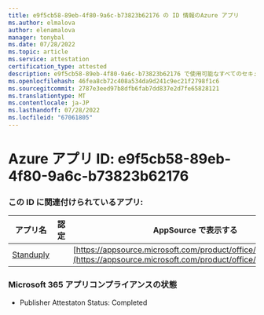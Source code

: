 ```yaml
---
title: e9f5cb58-89eb-4f80-9a6c-b73823b62176 の ID 情報のAzure アプリ
ms.author: elmalova
author: elenamalova
manager: tonybal
ms.date: 07/28/2022
ms.topic: article
ms.service: attestation
certification_type: attested
description: e9f5cb58-89eb-4f80-9a6c-b73823b62176 で使用可能なすべてのセキュリティとコンプライアンス情報。
ms.openlocfilehash: 46fea8cb72c408a534da9d241c9ec21f2798f1c6
ms.sourcegitcommit: 2787e3eed97b8dfb6fab7dd837e2d7fe65828121
ms.translationtype: MT
ms.contentlocale: ja-JP
ms.lasthandoff: 07/28/2022
ms.locfileid: "67061805"
---
```

# <a name="azure-app-id-e9f5cb58-89eb-4f80-9a6c-b73823b62176"></a>Azure アプリ ID: e9f5cb58-89eb-4f80-9a6c-b73823b62176


### <a name="apps-associated-with-this-id"></a>この ID に関連付けられているアプリ:
| **アプリ名** | **認定** | **AppSource で表示する** |
|--------------|---------------|-----------------------|
| [Standuply](../forward/WA200003001.md) |  | [https://appsource.microsoft.com/product/office/WA200003001](https://appsource.microsoft.com/product/office/WA200003001) |

### <a name="microsoft-365-app-compliance-status"></a>Microsoft 365 アプリコンプライアンスの状態
- Publisher Attestaton Status: Completed
